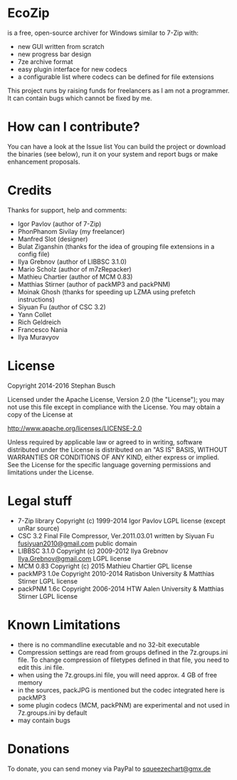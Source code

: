 # EcoZip

is a free, open-source archiver for Windows similar to 7-Zip with:

 * new GUI written from scratch
 * new progress bar design
 * 7ze archive format
 * easy plugin interface for new codecs
 * a configurable list where codecs can be defined for file extensions

This project runs by raising funds for freelancers as I am not a programmer.
It can contain bugs which cannot be fixed by me.

# How can I contribute?

  You can have a look at the Issue list
  You can build the project or download the binaries (see below), run it on your system and report bugs or make enhancement proposals.

# Credits

Thanks for support, help and comments:

 * Igor Pavlov (author of 7-Zip) 
 * PhonPhanom Sivilay (my freelancer) 
 * Manfred Slot (designer)
 * Bulat Ziganshin (thanks for the idea of grouping file extensions in a config file)
 * Ilya Grebnov (author of  LIBBSC 3.1.0)
 * Mario Scholz (author of  m7zRepacker)
 * Mathieu Chartier (author of MCM 0.83)
 * Matthias Stirner (author of packMP3 and packPNM)
 * Moinak Ghosh (thanks for speeding up LZMA using prefetch instructions)
 * Siyuan Fu (author of CSC 3.2)
 * Yann Collet
 * Rich Geldreich
 * Francesco Nania 
 * Ilya Muravyov 

# License

Copyright 2014-2016 Stephan Busch

Licensed under the Apache License, Version 2.0 (the "License"); you may not use this file except in compliance with the License. You may obtain a copy of the License at

http://www.apache.org/licenses/LICENSE-2.0

Unless required by applicable law or agreed to in writing, software distributed under the License is distributed on an "AS IS" BASIS, WITHOUT WARRANTIES OR CONDITIONS OF ANY KIND, either express or implied. See the License for the specific language governing permissions and limitations under the License.

# Legal stuff

 * 7-Zip library
    Copyright (c) 1999-2014 Igor Pavlov
	LGPL license (except unRar source)
 * CSC 3.2 Final File Compressor, Ver.2011.03.01
    written by Siyuan Fu <fusiyuan2010@gmail.com>
	public domain
 * LIBBSC 3.1.0 
    Copyright (c) 2009-2012 Ilya Grebnov <Ilya.Grebnov@gmail.com>
	LGPL license
 * MCM 0.83
    Copyright (c) 2015 Mathieu Chartier
 	GPL license
 * packMP3 1.0e
    Copyright 2010-2014 Ratisbon University & Matthias Stirner
    	LGPL license
 * packPNM 1.6c
    Copyright 2006-2014 HTW Aalen University & Matthias Stirner
    	LGPL license

# Known Limitations

* there is no commandline executable and no 32-bit executable
* Compression settings are read from groups defined in the 7z.groups.ini file. 
  To change compression of filetypes defined in that file, you need to edit this .ini file.
* when using the 7z.groups.ini file, you will need approx. 4 GB of free memory
* in the sources, packJPG is mentioned but the codec integrated here is packMP3
* some plugin codecs (MCM, packPNM) are experimental and not used in 7z.groups.ini by default
* may contain bugs


# Donations

To donate, you can send money via PayPal to squeezechart@gmx.de
